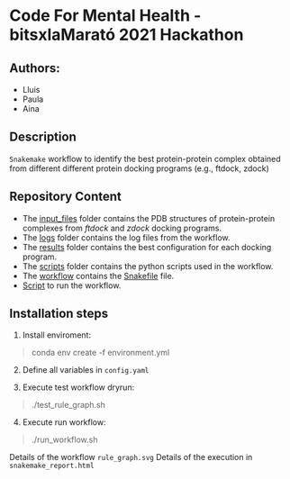 # Code For Mental Health - bitsxlaMarató 2021 Hackathon

## Authors: 
* Lluis 
* Paula 
* Aina 

## Description

`Snakemake` workflow to identify the best protein-protein complex obtained from different different protein docking programs (e.g., ftdock, zdock)

## Repository Content

* The [input_files](https://github.com/AinaMontalban/CFMH/tree/main/input_files) folder contains the PDB structures of protein-protein complexes from _ftdock_ and _zdock_ docking programs.
* The [logs](https://github.com/AinaMontalban/CFMH/tree/main/logs/local) folder contains the log files from the workflow.
* The [results](https://github.com/AinaMontalban/CFMH/tree/main/results) folder contains the best configuration for each docking program.
* The [scripts](https://github.com/AinaMontalban/CFMH/tree/main/scripts) folder contains the python scripts used in the workflow.
* The [workflow](https://github.com/AinaMontalban/CFMH/tree/main/workflow) contains the [Snakefile](https://github.com/AinaMontalban/CFMH/blob/main/workflow/Snakefile) file.
* [Script](https://github.com/AinaMontalban/CFMH/blob/main/run_workflow.sh) to run the workflow.

## Installation steps

1. Install enviroment:
> conda env create -f environment.yml

2. Define all variables in `config.yaml`

3. Execute test workflow dryrun:
> ./test_rule_graph.sh

4. Execute run workflow:
> ./run_workflow.sh

Details of the workflow `rule_graph.svg`
Details of the execution in `snakemake_report.html`

